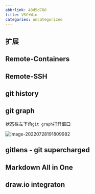 ```yaml
---
abbrlink: 48d5d788
title: VSC+Win
categories: uncategorized
---
```

## 扩展

## Remote-Containers

## Remote-SSH

## git history

## git graph

状态栏左下角`git graph`打开窗口

![image-20220728191809982](C:\Users\dsj\AppData\Roaming\Typora\typora-user-images\image-20220728191809982.png)

## gitlens - git supercharged

## Markdown All in One

## draw.io integraton



